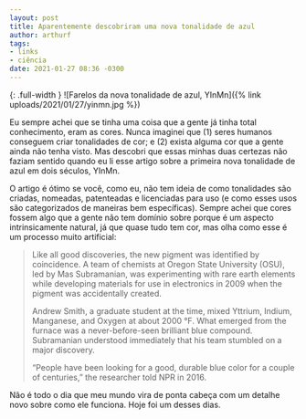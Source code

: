 ```yaml
---
layout: post
title: Aparentemente descobriram uma nova tonalidade de azul
author: arthurf
tags:
- links
- ciência
date: 2021-01-27 08:36 -0300
---
```

{: .full-width }
![Farelos da nova tonalidade de azul, YInMn]({% link uploads/2021/01/27/yinmn.jpg %})

Eu sempre achei que se tinha uma coisa que a gente já tinha total conhecimento, eram as cores. Nunca imaginei que (1) seres humanos conseguem criar tonalidades de cor; e (2) exista alguma cor que a gente ainda não tenha visto. Mas descobri que essas minhas duas certezas não faziam sentido quando eu li esse artigo sobre a primeira nova tonalidade de azul em dois séculos, YInMn.

O artigo é ótimo se você, como eu, não tem ideia de como tonalidades são criadas, nomeadas, patenteadas e licenciadas para uso (e como esses usos são categorizados de maneiras bem específicas). Sempre achei que cores fossem algo que a gente não tem domínio sobre porque é um aspecto intrinsicamente natural, já que quase tudo tem cor, mas olha como esse é um processo muito artificial:

> Like all good discoveries, the new pigment was identified by coincidence. A team of chemists at Oregon State University (OSU), led by Mas Subramanian, was experimenting with rare earth elements while developing materials for use in electronics in 2009 when the pigment was accidentally created.
>
> Andrew Smith, a graduate student at the time, mixed Yttrium, Indium, Manganese, and Oxygen at about 2000 °F. What emerged from the furnace was a never-before-seen brilliant blue compound. Subramanian understood immediately that his team stumbled on a major discovery.
>
> “People have been looking for a good, durable blue color for a couple of centuries,” the researcher told NPR in 2016.

Não é todo o dia que meu mundo vira de ponta cabeça com um detalhe novo sobre como ele funciona. Hoje foi um desses dias.
